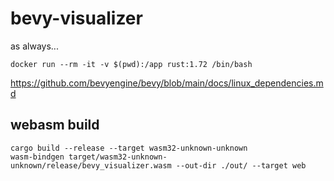 # bevy-visualizer

as always...

```
docker run --rm -it -v $(pwd):/app rust:1.72 /bin/bash
```

https://github.com/bevyengine/bevy/blob/main/docs/linux_dependencies.md



## webasm build

```
cargo build --release --target wasm32-unknown-unknown
wasm-bindgen target/wasm32-unknown-unknown/release/bevy_visualizer.wasm --out-dir ./out/ --target web
```

